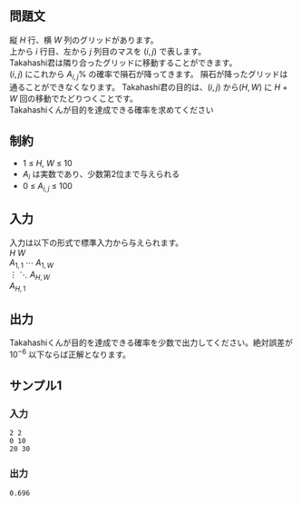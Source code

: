 ## 問題文
縦 $H$ 行、横 $W$ 列のグリッドがあります。  
上から $i$ 行目、左から $j$ 列目のマスを $(i,j)$ で表します。  
Takahashi君は隣り合ったグリッドに移動することができます。  
$(i,j)$ にこれから $A_{i,j}\%$ の確率で隕石が降ってきます。
隕石が降ったグリッドは通ることができなくなります。
Takahashi君の目的は、$(i,j)$ から$(H,W)$ に $H$ $+$ $W$ 回の移動でたどりつくことです。   
Takahashiくんが目的を達成できる確率を求めてください

## 制約

- $1$ $\leq$ $H$, $W$ $\leq$ $10$
- $A_i$ は実数であり、少数第$2$位まで与えられる
- $0$ $\leq$ $A_{i,j}$ $\leq$ $100$

## 入力

入力は以下の形式で標準入力から与えられます。  
$H$ $W$  
$A_{1,1}$ $\cdots$ $A_{1,W}$   
$\vdots$ $\ddots$    $A_{H,W}$  
$A_{H,1}$

## 出力

Takahashiくんが目的を達成できる確率を少数で出力してください。絶対誤差が $10^{-6}$ 以下ならば正解となります。

## サンプル1

### 入力
```
2 2
0 10
20 30

```

### 出力
```
0.696

```
